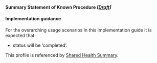 #### Summary Statement of Known Procedure *[[Draft](http://hl7.org/fhir/stu3/valueset-publication-status.html)]*

#### Implementation guidance

For the overarching usage scenarios in this implementation guide it is expected that:

* status will be ‘completed’.

This profile is referenced by [Shared Health Summary](StructureDefinition-composition-shs-1.html).
